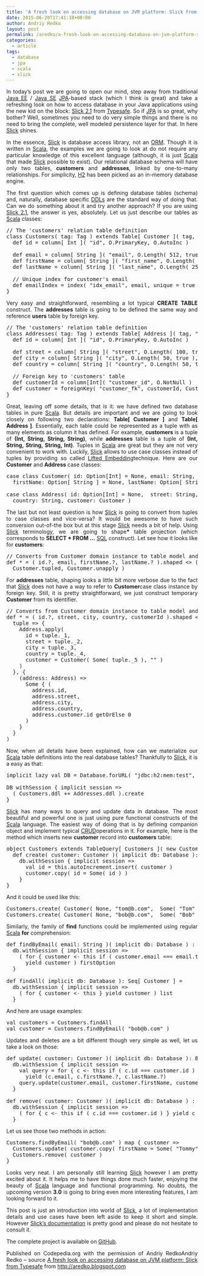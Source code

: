```yaml
---
title: 'A fresh look on accessing database on JVM platform: Slick from Typesafe'
date: 2015-06-20T17:41:18+00:00
author: Andriy Redko
layout: post
permalink: /aredko/a-fresh-look-on-accessing-database-on-jvm-platform-slick-from-typesafe/
categories:
  - article
tags:
  - database
  - jpa
  - scala
  - slick
---
```

<p style="text-align: justify;">
  In today&#8217;s post we are going to open our mind, step away from traditional <a href="http://www.oracle.com/technetwork/java/javaee/tech/index-jsp-142185.html">Java EE</a> / <a href="http://www.oracle.com/technetwork/java/javase/overview/index.html">Java SE</a> <a href="https://jcp.org/en/jsr/detail?id=338">JPA</a>-based stack (which I think is great) and take a refreshing look on how to access database in your Java applications using the new kid on the block: <a href="http://slick.typesafe.com/">Slick 2.1</a> from <a href="http://slick.typesafe.com/">Typesafe</a>. So if <a href="https://jcp.org/en/jsr/detail?id=338">JPA</a> is so great, why bother? Well, sometimes you need to do very simple things and there is no need to bring the complete, well modeled persistence layer for that. In here <a href="http://slick.typesafe.com/">Slick</a> shines.<!--more-->
</p>

<p style="text-align: justify;">
  In the essence, <a href="http://slick.typesafe.com/">Slick</a> is database access library, not an <a href="http://en.wikipedia.org/wiki/Object-relational_mapping">ORM</a>. Though it is written in <a href="http://www.scala-lang.org/">Scala</a>, the examples we are going to look at do not require any particular knowledge of this excellent language (although, it is just <a href="http://www.scala-lang.org/">Scala</a> that made <a href="http://slick.typesafe.com/">Slick</a> possible to exist). Our relational database schema will have only two tables, <b>customers</b> and <b>addresses</b>, linked by one-to-many relationships. For simplicity, <a href="http://www.h2database.com/">H2</a> has been picked as an in-memory database engine.
</p>

<p style="text-align: justify;">
  The first question which comes up is defining database tables (schema) and, naturally, database specific <a href="http://en.wikipedia.org/wiki/Data_definition_language">DDLs</a> are the standard way of doing that. Can we do something about it and try another approach? If you are using <a href="http://slick.typesafe.com/">Slick 2.1</a>, the answer is yes, absolutely. Let us just describe our tables as <a href="http://www.scala-lang.org/">Scala</a> classes:
</p>

<pre class="lang:scala decode:true ">// The 'customers' relation table definition
class Customers( tag: Tag ) extends Table[ Customer ]( tag, "customers" ) {
  def id = column[ Int ]( "id", O.PrimaryKey, O.AutoInc )

  def email = column[ String ]( "email", O.Length( 512, true ), O.NotNull )
  def firstName = column[ String ]( "first_name", O.Length( 256, true ), O.Nullable )
  def lastName = column[ String ]( "last_name", O.Length( 256, true ), O.Nullable )

  // Unique index for customer's email
  def emailIndex = index( "idx_email", email, unique = true )
}</pre>

<p style="text-align: justify;">
  Very easy and straightforward, resembling a lot typical <b>CREATE TABLE</b> construct. The <b>addresses</b> table is going to be defined the same way and reference <b>users</b> table by foreign key.
</p>

<pre class="lang:scala decode:true">// The 'customers' relation table definition
class Addresses( tag: Tag ) extends Table[ Address ]( tag, "addresses" ) {
  def id = column[ Int ]( "id", O.PrimaryKey, O.AutoInc )

  def street = column[ String ]( "street", O.Length( 100, true ), O.NotNull )
  def city = column[ String ]( "city", O.Length( 50, true ), O.NotNull )
  def country = column[ String ]( "country", O.Length( 50, true ), O.NotNull )

  // Foreign key to 'customers' table
  def customerId = column[Int]( "customer_id", O.NotNull )
  def customer = foreignKey( "customer_fk", customerId, Customers )( _.id )
}</pre>

<p style="text-align: justify;">
  Great, leaving off some details, that is it: we have defined two database tables in pure <a href="http://www.scala-lang.org/">Scala</a>. But details are important and we are going to look closely on following two declarations: <b>Table[ Customer ]</b> and <b>Table[ Address ]</b>. Essentially, each table could be represented as a tuple with as many elements as column it has defined. For example, <b>customers</b> is a tuple of <b>(Int, String, String, String)</b>, while <b>addresses</b> table is a tuple of <b>(Int, String, String, String, Int)</b>. Tuples in <a href="http://www.scala-lang.org/">Scala</a> are great but they are not very convenient to work with. Luckily, <a href="http://slick.typesafe.com/">Slick</a> allows to use case classes instead of tuples by providing so called <a href="http://slick.typesafe.com/doc/2.1.0/introduction.html#lifted-embedding">Lifted Embedding</a>technique. Here are our <b>Customer</b> and <b>Address</b> case classes:
</p>

<pre class="lang:scala decode:true ">case class Customer( id: Option[Int] = None, email: String,
  firstName: Option[ String ] = None, lastName: Option[ String ] = None)

case class Address( id: Option[Int] = None,  street: String, city: String,
  country: String, customer: Customer )</pre>

<p style="text-align: justify;">
  The last but not least question is how <a href="http://slick.typesafe.com/">Slick</a> is going to convert from tuples to case classes and vice-versa? It would be awesome to have such conversion out-of-the box but at this stage <a href="http://slick.typesafe.com/">Slick</a> needs a bit of help. Using <a href="http://slick.typesafe.com/">Slick</a> terminology, we are going to shape<b>*</b> table projection (which corresponds to <b>SELECT * FROM &#8230;</b> <a href="http://en.wikipedia.org/wiki/SQL">SQL</a> construct). Let see how it looks like for <b>customers</b>:
</p>

<pre class="lang:scala decode:true ">// Converts from Customer domain instance to table model and vice-versa
def * = ( id.?, email, firstName.?, lastName.? ).shaped &lt;&gt; (
  Customer.tupled, Customer.unapply )</pre>

<p style="text-align: justify;">
  For <b>addresses</b> table, shaping looks a little bit more verbose due to the fact that <a href="http://slick.typesafe.com/">Slick</a> does not have a way to refer to <b>Customer</b>case class instance by foreign key. Still, it is pretty straightforward, we just construct temporary <b>Customer</b> from its identifier.
</p>

<pre class="lang:scala decode:true">// Converts from Customer domain instance to table model and vice-versa
def * = ( id.?, street, city, country, customerId ).shaped &lt;&gt; (
  tuple =&gt; {
    Address.apply(
      id = tuple._1,
      street = tuple._2,
      city = tuple._3,
      country = tuple._4,
      customer = Customer( Some( tuple._5 ), "" )
    )
  }, {
    (address: Address) =&gt;
      Some { (
        address.id,
        address.street,
        address.city,
        address.country,
        address.customer.id getOrElse 0
      )
    }
  }
)</pre>

<p style="text-align: justify;">
  Now, when all details have been explained, how can we materialize our <a href="http://www.scala-lang.org/">Scala</a> table definitions into the real database tables? Thankfully to <a href="http://slick.typesafe.com/">Slick</a>, it is a easy as that:
</p>

<pre class="lang:scala decode:true">implicit lazy val DB = Database.forURL( "jdbc:h2:mem:test", driver = "org.h2.Driver" )

DB withSession { implicit session =&gt;
  ( Customers.ddl ++ Addresses.ddl ).create
}</pre>

<p style="text-align: justify;">
  <a href="http://slick.typesafe.com/">Slick</a> has many ways to query and update data in database. The most beautiful and powerful one is just using pure functional constructs of the <a href="http://www.scala-lang.org/">Scala</a> language. The easiest way of doing that is by defining companion object and implement typical <a href="http://en.wikipedia.org/wiki/Create,_read,_update_and_delete">CRUD</a>operations in it. For example, here is the method which inserts new <b>customer</b> record into <b>customers</b> table:
</p>

<pre class="lang:default decode:true ">object Customers extends TableQuery[ Customers ]( new Customers( _ ) ) {
  def create( customer: Customer )( implicit db: Database ): Customer =
    db.withSession { implicit session =&gt;
      val id = this.autoIncrement.insert( customer )
      customer.copy( id = Some( id ) )
    }
}</pre>

And it could be used like this:

<pre class="lang:default decode:true">Customers.create( Customer( None, "tom@b.com",  Some( "Tom" ), Some( "Tommyknocker" ) ) )
Customers.create( Customer( None, "bob@b.com",  Some( "Bob" ), Some( "Bobbyknocker" ) ) )</pre>

<p style="text-align: justify;">
  Similarly, the family of <b>find</b> functions could be implemented using regular <a href="http://www.scala-lang.org/">Scala</a> <b>for</b> comprehension:
</p>

<pre class="lang:default decode:true ">def findByEmail( email: String )( implicit db: Database ) : Option[ Customer ] =
  db.withSession { implicit session =&gt;
    ( for { customer &lt;- this if ( customer.email === email.toLowerCase ) }
      yield customer ) firstOption
  }

def findAll( implicit db: Database ): Seq[ Customer ] =
  db.withSession { implicit session =&gt;
    ( for { customer &lt;- this } yield customer ) list
  }</pre>

And here are usage examples:

<pre class="lang:default decode:true ">val customers = Customers.findAll
val customer = Customers.findByEmail( "bob@b.com" )</pre>

<p style="text-align: justify;">
  Updates and deletes are a bit different though very simple as well, let us take a look on those:
</p>

<pre class="lang:default decode:true ">def update( customer: Customer )( implicit db: Database ): Boolean =
  db.withSession { implicit session =&gt;
    val query = for { c &lt;- this if ( c.id === customer.id ) }
      yield (c.email, c.firstName.?, c.lastName.?)
    query.update(customer.email, customer.firstName, customer.lastName) &gt; 0
  }

def remove( customer: Customer )( implicit db: Database ) : Boolean =
  db.withSession { implicit session =&gt;
    ( for { c &lt;- this if ( c.id === customer.id ) } yield c ).delete &gt; 0
  }</pre>

Let us see those two methods in action:

<pre class="lang:default decode:true ">Customers.findByEmail( "bob@b.com" ) map { customer =&gt;
  Customers.update( customer.copy( firstName = Some( "Tommy" ) ) )
  Customers.remove( customer )
}</pre>

<p style="text-align: justify;">
  Looks very neat. I am personally still learning <a href="http://slick.typesafe.com/">Slick</a> however I am pretty excited about it. It helps me to have things done much faster, enjoying the beauty of <a href="http://www.scala-lang.org/">Scala</a> language and functional programming. No doubts, the upcoming version <b>3.0</b> is going to bring even more interesting features, I am looking forward to it.
</p>

<p style="text-align: justify;">
  This post is just an introduction into world of <a href="http://slick.typesafe.com/">Slick</a>, a lot of implementation details and use cases have been left aside to keep it short and simple. However <a href="http://slick.typesafe.com/doc/2.1.0/index.html">Slick&#8217;s documentation</a> is pretty good and please do not hesitate to consult it.
</p>

<p style="text-align: justify;">
  The complete project is available on <a href="https://github.com/reta/db-scala-slick">GitHub</a>.
</p>

<p class="note_normal" style="text-align: justify;">
  Published on Codepedia.org with the permission of Andriy RedkoAndriy Redko</a> – source <a title="http://aredko.blogspot.ch/2015/02/a-fresh-look-on-accessing-database-on.html" href="http://aredko.blogspot.ch/2015/02/a-fresh-look-on-accessing-database-on.html" target="_blank">A fresh look on accessing database on JVM platform: Slick from Typesafe</a> from <a title="http://aredko.blogspot.com" href="http://aredko.blogspot.com/" target="_blank">http://aredko.blogspot.com</a>
</p>
